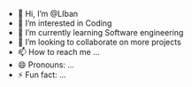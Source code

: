 - 👋 Hi, I’m @LIban
- 👀 I’m interested in Coding
- 🌱 I’m currently learning Software engineering
- 💞️ I’m looking to collaborate on more projects
- 📫 How to reach me ...
- 😄 Pronouns: ...
- ⚡ Fun fact: ...

<!---
hagetravel/hagetravel is a ✨ special ✨ repository because its `README.md` (this file) appears on your GitHub profile.
You can click the Preview link to take a look at your changes.
--->
